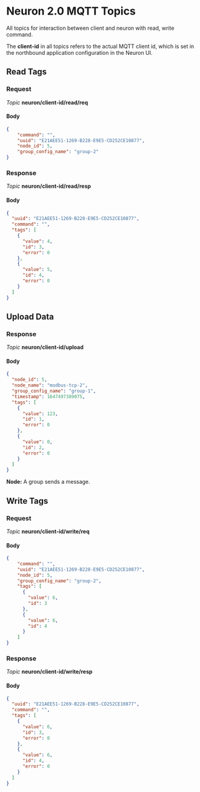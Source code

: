 # Neuron 2.0 MQTT Topics

All topics for interaction between client and neuron with read, write command.

The **client-id** in all topics refers to the actual MQTT client id, which is set in the northbound application configuration in the Neuron UI.

## Read Tags

### Request

*Topic*  **neuron/client-id/read/req**

#### Body

```json
{
    "command": "",
    "uuid": "E21AEE51-1269-B228-E9E5-CD252CE10877",
    "node_id": 5,
    "group_config_name": "group-2"
}
```

### Response

*Topic*  **neuron/client-id/read/resp**

#### Body

```json
{
  "uuid": "E21AEE51-1269-B228-E9E5-CD252CE10877",
  "command": "",
  "tags": [
    {
      "value": 4,
      "id": 3,
      "error": 0
    },
    {
      "value": 5,
      "id": 4,
      "error": 0
    }
  ]
}
```

## Upload Data

### Response

*Topic* **neuron/client-id/upload**

#### Body

```json
{
  "node_id": 5,
  "node_name": "modbus-tcp-2",
  "group_config_name": "group-1",
  "timestamp": 1647497389075,
  "tags": [
    {
      "value": 123,
      "id": 1,
      "error": 0
    },
    {
      "value": 0,
      "id": 2,
      "error": 0
    }
  ]
}
```

**Node:**  A group sends a message.

## Write Tags

### Request

*Topic*  **neuron/client-id/write/req**

#### Body

```json
{
    "command": "",
    "uuid": "E21AEE51-1269-B228-E9E5-CD252CE10877",
    "node_id": 5,
    "group_config_name": "group-2",
    "tags": [
      {
        "value": 6,
        "id": 3
      },
      {
        "value": 6,
        "id": 4
      }
    ]
}
```

### Response

*Topic*  **neuron/client-id/write/resp**

#### Body

```json
{
  "uuid": "E21AEE51-1269-B228-E9E5-CD252CE10877",
  "command": "",
  "tags": [
    {
      "value": 6,
      "id": 3,
      "error": 0
    },
    {
      "value": 6,
      "id": 4,
      "error": 0
    }
  ]
}
```


